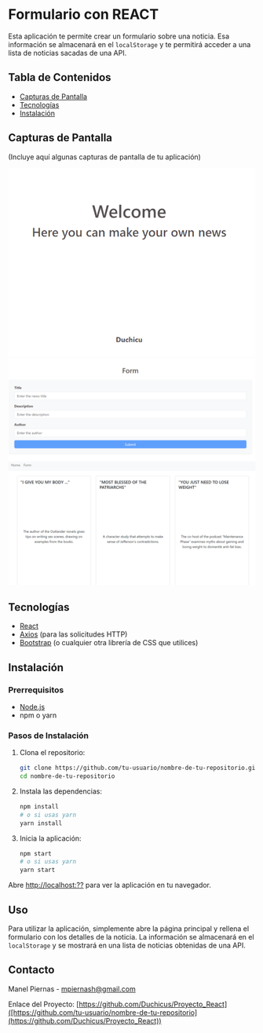 # Formulario con REACT

Esta aplicación te permite crear un formulario sobre una noticia. Esa información se almacenará en el `localStorage` y te permitirá acceder a una lista de noticias sacadas de una API.

## Tabla de Contenidos

- [Capturas de Pantalla](#capturas-de-pantalla)
- [Tecnologías](#tecnologías)
- [Instalación](#instalación)

## Capturas de Pantalla

(Incluye aquí algunas capturas de pantalla de tu aplicación)

![Home](img/Home.png)
![Form](img/Form.png)
![List](img/ListPNG.png)

## Tecnologías

- [React](https://reactjs.org/)
- [Axios](https://github.com/axios/axios) (para las solicitudes HTTP)
- [Bootstrap](https://getbootstrap.com/) (o cualquier otra librería de CSS que utilices)

## Instalación

### Prerrequisitos

- [Node.js](https://nodejs.org/)
- npm o yarn

### Pasos de Instalación

1. Clona el repositorio:

    ```bash
    git clone https://github.com/tu-usuario/nombre-de-tu-repositorio.git
    cd nombre-de-tu-repositorio
    ```

2. Instala las dependencias:

    ```bash
    npm install
    # o si usas yarn
    yarn install
    ```

3. Inicia la aplicación:

    ```bash
    npm start
    # o si usas yarn
    yarn start
    ```

Abre [http://localhost:??](http://localhost:??) para ver la aplicación en tu navegador.

## Uso

Para utilizar la aplicación, simplemente abre la página principal y rellena el formulario con los detalles de la noticia. La información se almacenará en el `localStorage` y se mostrará en una lista de noticias obtenidas de una API.

## Contacto

Manel Piernas - mpiernash@gmail.com

Enlace del Proyecto: [https://github.com/Duchicus/Proyecto_React]([https://github.com/tu-usuario/nombre-de-tu-repositorio](https://github.com/Duchicus/Proyecto_React))
